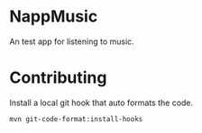 # NappMusic

An test app for listening to music.

# Contributing

Install a local git hook that auto formats the code.

```sh
mvn git-code-format:install-hooks
```

